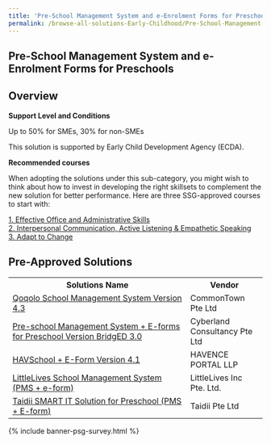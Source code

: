 ```yaml
---
title: 'Pre-School Management System and e-Enrolment Forms for Preschools'
permalink: /browse-all-solutions-Early-Childhood/Pre-School-Management-System-and-e-Enrolment-Forms-for-Preschools
---
```


## Pre-School Management System and e-Enrolment Forms for Preschools
## Overview

**Support Level and Conditions**

Up to 50% for SMEs, 30% for non-SMEs

This solution is supported by Early Child Development Agency (ECDA).

**Recommended courses**

When adopting the solutions under this sub-category, you might wish to think about how to invest in developing the right skillsets to complement the new solution for better performance. Here are three SSG-approved courses to start with:

<a href='https://sfec.enterprisejobskills.gov.sg/Course_Internet/CourseDetail.aspx?CoursesReferenceNumber=TGS-2020503896'  target='_blank' rel='noopener'>1. Effective Office and Administrative Skills</a><br>
<a href='https://sfec.enterprisejobskills.gov.sg/Course_Internet/CourseDetail.aspx?CoursesReferenceNumber=TGS-2020000399'  target='_blank' rel='noopener'>2. Interpersonal Communication, Active Listening & Empathetic Speaking</a><br>
<a href='https://sfec.enterprisejobskills.gov.sg/Course_Internet/CourseDetail.aspx?CoursesReferenceNumber=TGS-2020505601'  target='_blank' rel='noopener'>3. Adapt to Change</a><br>

## Pre-Approved Solutions

<table>
<tr>
<th style='width: auto;'><b>Solutions Name</b></th>
<th style='width: 30%;'><b>Vendor</b></th>
</tr>
<tr>
<td><a href='/productivity-solutions-grant/solutionrepo/solution281' target='_blank'>Qoqolo School Management System Version 4.3</a><br></td>
<td>CommonTown Pte Ltd</td>
</tr>
<tr>
<td><a href='/productivity-solutions-grant/solutionrepo/solution338' target='_blank'>Pre-school Management System + E-forms for Preschool Version BridgED 3.0</a><br></td>
<td>Cyberland Consultancy Pte Ltd</td>
</tr>
<tr>
<td><a href='/productivity-solutions-grant/solutionrepo/solution508' target='_blank'>HAVSchool + E-Form Version 4.1</a><br></td>
<td>HAVENCE PORTAL LLP</td>
</tr>
<tr>
<td><a href='/productivity-solutions-grant/solutionrepo/solution651' target='_blank'>LittleLives School Management System (PMS + e-form)</a><br></td>
<td>LittleLives Inc Pte. Ltd.</td>
</tr>
<tr>
<td><a href='/productivity-solutions-grant/solutionrepo/solution1023' target='_blank'>Taidii SMART IT Solution for Preschool (PMS + E-form)</a><br></td>
<td>Taidii Pte Ltd</td>
</tr>
</table>

{% include banner-psg-survey.html %}
